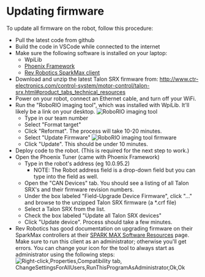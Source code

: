 # Updating firmware

To update all firmware on the robot, follow this procedure:
- Pull the latest code from github
- Build the code in VSCode while connected to the internet
- Make sure the following software is installed on your laptop:
    - WpiLib
    - [Phoenix Framework](http://www.ctr-electronics.com/hro.html#product_tabs_technical_resources)
    - [Rev Robotics SparkMax client](https://www.revrobotics.com/sparkmax-software/)
- Download and unzip the latest Talon SRX firmware from: http://www.ctr-electronics.com/control-system/motor-control/talon-srx.html#product_tabs_technical_resources
- Power on your robot, connect an Ethernet cable, and turn off your WiFi.
- Run the "RoboRIO imaging tool", which was installed with WpiLib.  It'll likely be a link on your desktop.
  ![RoboRIO imaging tool](https://user-images.githubusercontent.com/55641973/72397248-55189b80-370d-11ea-91dd-4be00d83e1e8.png)
    - Type in our team number
    - Select "Format target"
    - Click "Reformat".  The process will take 10-20 minutes.
    - Select "Update Firmware"
      ![RoboRIO imaging tool firmware](https://user-images.githubusercontent.com/55641973/72397250-55b13200-370d-11ea-9912-84accb2445f8.png)
    - Click "Update".  This should be under 10 minutes.
- Deploy code to the robot.  (This is required for the next step to work.)
- Open the Phoenix Tuner (came with Phoenix Framework)
    - Type in the robot's address (eg 10.0.95.2)
      - NOTE: The Robot address field is a drop-down field but you can type into the field as well.
    - Open the "CAN Devices" tab.  You should see a listing of all Talon SRX's and their firmware revision numbers.
    - Under the box labeled "Field-Upgrade Device Firmware", click "..." and browse to the unzipped Talon SRX firmware (a *.crf file)
    - Select a Talon SRX from the list.
    - Check the box labeled "Update all Talon SRX devices"
    - Click "Update device".  Process should take a few minutes.
- Rev Robotics has good documentation on upgrading firmware on their SparkMax controllers at their [SPARK MAX Software Resources](https://www.revrobotics.com/sparkmax-software/#firmware-update-instructions) page. Make sure to run this client as an administrator; otherwise you'll get errors.  You can change your icon for the tool to always start as administrator using the following steps:
![Right-click,Properties,Compatibility tab, ChangeSettingsForAllUsers,RunThisProgramAsAdministrator,Ok,Ok](https://user-images.githubusercontent.com/55641973/72667331-d3648e80-39e8-11ea-86ec-b667abc6c92a.png)
